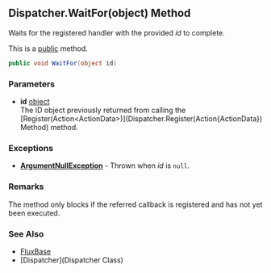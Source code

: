 Dispatcher.WaitFor(object) Method
---------------------------------

Waits for the registered handler with the provided _id_ to complete.

This is a [public](https://docs.microsoft.com/dotnet/csharp/language-reference/keywords/public) method.

```c#
public void WaitFor(object id)
```

### Parameters
* __id__ [object](https://docs.microsoft.com/dotnet/api/system.object)\
The ID object previously returned from calling the [Register(Action\<ActionData\>)](Dispatcher.Register(Action{ActionData}) Method) method.

### Exceptions
* __[ArgumentNullException](https://docs.microsoft.com/dotnet/api/system.argumentnullexception)__ - Thrown when _id_ is `null`.

### Remarks
The method only blocks if the referred callback is registered and has not yet been executed.

### See Also
* [FluxBase](index)
* [Dispatcher](Dispatcher Class)